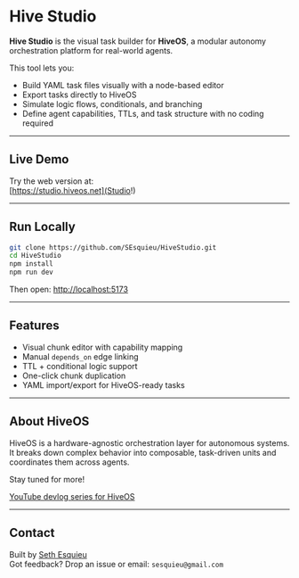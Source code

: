 # Hive Studio

**Hive Studio** is the visual task builder for **HiveOS**, a modular autonomy orchestration platform for real-world agents.

This tool lets you:
- Build YAML task files visually with a node-based editor
- Export tasks directly to HiveOS
- Simulate logic flows, conditionals, and branching
- Define agent capabilities, TTLs, and task structure with no coding required

---

## Live Demo

Try the web version at:  
[https://studio.hiveos.net](Studio!)

---

## Run Locally

```bash
git clone https://github.com/SEsquieu/HiveStudio.git
cd HiveStudio
npm install
npm run dev
```

Then open: [http://localhost:5173](http://localhost:5173)

---

## Features

- Visual chunk editor with capability mapping
- Manual `depends_on` edge linking
- TTL + conditional logic support
- One-click chunk duplication
- YAML import/export for HiveOS-ready tasks

---

## About HiveOS

HiveOS is a hardware-agnostic orchestration layer for autonomous systems. It breaks down complex behavior into composable, task-driven units and coordinates them across agents. 

Stay tuned for more!

[YouTube devlog series for HiveOS](https://www.youtube.com/playlist?list=PLJ9R5SOmEcaOtygdKkpfzxPtk8gYig0Hl)

---

## Contact

Built by [Seth Esquieu](https://github.com/SEsquieu)  
Got feedback? Drop an issue or email: `sesquieu@gmail.com`
